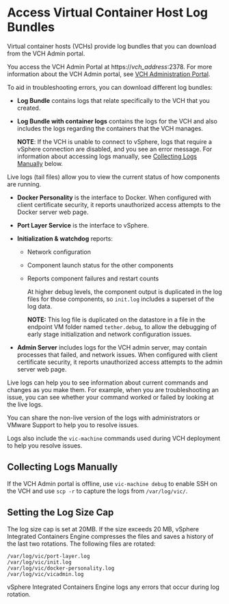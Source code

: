 # Access Virtual Container Host Log Bundles #

Virtual container hosts (VCHs) provide log bundles that you can download from the VCH Admin portal.

You access the VCH Admin Portal at https://<i>vch_address</i>:2378. For more information about the VCH Admin portal, see [VCH Administration Portal](access_vicadmin.md).

To aid in troubleshooting errors, you can download different log bundles:

- **Log Bundle** contains logs that relate specifically to the VCH that you created. 
- **Log Bundle with container logs** contains the logs for the VCH and also includes the logs regarding the containers that the VCH manages.

    **NOTE**: If the VCH is unable to connect to vSphere, logs that require a vSphere connection are disabled, and you see an error message. For information about accessing logs manually, see [Collecting Logs Manually](#manual) below.

Live logs (tail files) allow you to view the current status of how components are running.

- **Docker Personality** is the interface to Docker. When configured with client certificate security, it reports unauthorized access attempts to the Docker server web page.
- **Port Layer Service** is the interface to vSphere.
- **Initialization & watchdog** reports:

  - Network configuration
  - Component launch status for the other components
  - Reports component failures and restart counts

    At higher debug levels, the component output is duplicated in the log files for those components, so `init.log`  includes a superset of the log data.

    **NOTE:** This log file is duplicated on the datastore in a file in the endpoint VM folder named `tether.debug`, to allow the debugging of early stage initialization and network configuration issues.

- **Admin Server** includes logs for the VCH admin server, may contain processes that failed, and network issues. When configured with client certificate security, it reports unauthorized access attempts to the admin server web page.

Live logs can help you to see information about current commands and changes as you make them. For example, when you are troubleshooting an issue, you can see whether your command worked or failed by looking at the live logs.

You can share the non-live version of the logs with administrators or VMware Support to help you to resolve issues.

Logs also include the `vic-machine` commands used during VCH deployment to help you resolve issues.

## Collecting Logs Manually <a id="manual"></a>
If the VCH Admin portal is offline, use `vic-machine debug` to enable SSH on the VCH and use `scp -r` to capture the logs from `/var/log/vic/`.

## Setting the Log Size Cap
The log size cap is set at 20MB. If the size exceeds 20 MB, vSphere Integrated Containers Engine compresses the files and saves a history of the last two rotations. The following files are rotated:

`/var/log/vic/port-layer.log` <br>
`/var/log/vic/init.log` <br>
`/var/log/vic/docker-personality.log` <br>
`/var/log/vic/vicadmin.log`

vSphere Integrated Containers Engine logs any errors that occur during log rotation.